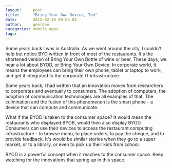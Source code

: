 ```yaml
---
layout:     post
title:      "Bring Your Own Device, Too"
date:       2015-02-18 09:03:02
author:     geordee
categories: mobile apps
tags:
---
```


Some years back I was in Australia. As we went around the city, I couldn't help but notice BYO written in front of most of the restaurants. It's the shortened version of Bring Your Own Bottle of wine or beer. These days, we hear a lot about BYOD, or Bring Your Own Device. In corporate world, it means the employees can bring their own phone, tablet or laptop to work, and get it integrated to the corporate IT infrastructure.

Some years back, I had written that an innovation moves from researchers to corporates and eventually to consumers. The adoption of computers, the adoption of communication technologies are all examples of that. The culmination and the fusion of this phenomenon is the smart phone - a device that can compute and communicate.

What if the BYOD is taken to the consumer space? It would mean the restaurants who displayed BYOB, would then also display BYOD. Consumers can use their devices to access the restaurant computing infrastructure - to browse menu, to place orders, to pay the cheque, and to provide feedback. It's would be similar stories when they go to a super market, or to a library, or even to pick up their kids from school.

BYOD is a powerful concept when it reaches to the consumer space. Keep watching for the innovations that spring up in this space.
